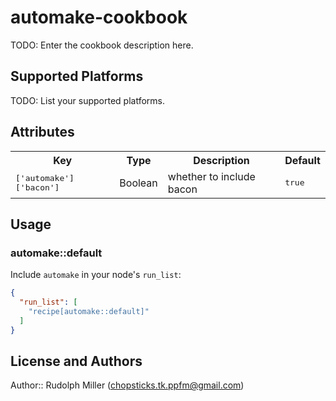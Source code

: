 # automake-cookbook

TODO: Enter the cookbook description here.

## Supported Platforms

TODO: List your supported platforms.

## Attributes

<table>
  <tr>
    <th>Key</th>
    <th>Type</th>
    <th>Description</th>
    <th>Default</th>
  </tr>
  <tr>
    <td><tt>['automake']['bacon']</tt></td>
    <td>Boolean</td>
    <td>whether to include bacon</td>
    <td><tt>true</tt></td>
  </tr>
</table>

## Usage

### automake::default

Include `automake` in your node's `run_list`:

```json
{
  "run_list": [
    "recipe[automake::default]"
  ]
}
```

## License and Authors

Author:: Rudolph Miller (<chopsticks.tk.ppfm@gmail.com>)
